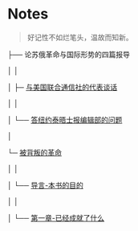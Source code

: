 # Notes

>  好记性不如烂笔头，温故而知新。

├── 论苏俄革命与国际形势的四篇报导

│ │

│ ├─ [与美国联合通信社的代表谈话](/notes/论苏俄革命与国际形势的四篇报导/与美国联合通信社的代表谈话.md)

│ │

│ └── [答纽约泰晤士报编辑部的问题](/notes/论苏俄革命与国际形势的四篇报导/答纽约泰晤士报编辑部的问题.md)

│

└─ [被背叛的革命](/notes/被背叛的革命.md)

│ │

│ └── [导言-本书的目的](/notes/被背叛的革命/导言-本书的目的.md)

│ │

│ └── [第一章-已经成就了什么](/notes/被背叛的革命/第一章-已经成就了什么.md)